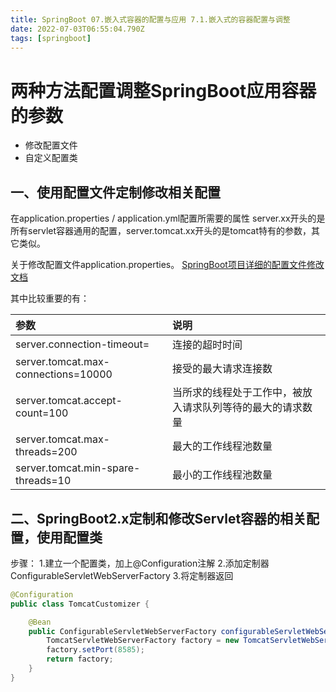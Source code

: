 ```yaml
---
title: SpringBoot 07.嵌入式容器的配置与应用 7.1.嵌入式的容器配置与调整
date: 2022-07-03T06:55:04.790Z
tags: [springboot]
---
```

# 两种方法配置调整SpringBoot应用容器的参数

- 修改配置文件
- 自定义配置类

## 一、使用配置文件定制修改相关配置

在application.properties / application.yml配置所需要的属性
server.xx开头的是所有servlet容器通用的配置，server.tomcat.xx开头的是tomcat特有的参数，其它类似。

关于修改配置文件application.properties。
[SpringBoot项目详细的配置文件修改文档](https://docs.spring.io/spring-boot/docs/current/reference/html/common-application-properties.html#common-application-properties)

其中比较重要的有：

| 参数                                | 说明                                                       |
| :---------------------------------- | :--------------------------------------------------------- |
| server.connection-timeout=          | 连接的超时时间                                             |
| server.tomcat.max-connections=10000 | 接受的最大请求连接数                                       |
| server.tomcat.accept-count=100      | 当所求的线程处于工作中，被放入请求队列等待的最大的请求数量 |
| server.tomcat.max-threads=200       | 最大的工作线程池数量                                       |
| server.tomcat.min-spare-threads=10  | 最小的工作线程池数量                                       |

## 二、SpringBoot2.x定制和修改Servlet容器的相关配置，使用配置类

步骤：
1.建立一个配置类，加上@Configuration注解
2.添加定制器ConfigurableServletWebServerFactory
3.将定制器返回

```java
@Configuration
public class TomcatCustomizer {

    @Bean
    public ConfigurableServletWebServerFactory configurableServletWebServerFactory(){
        TomcatServletWebServerFactory factory = new TomcatServletWebServerFactory();
        factory.setPort(8585);
        return factory;
    }
}
```